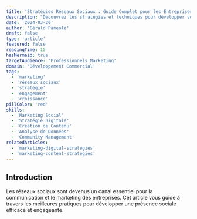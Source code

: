 ```yaml
---
title: 'Stratégies Réseaux Sociaux : Guide Complet pour les Entreprises'
description: "Découvrez les stratégies et techniques pour développer votre présence sur les réseaux sociaux. Un guide détaillé sur le marketing social, l'engagement et la croissance."
date: '2024-03-20'
author: 'Gérald Pameole'
draft: false
type: 'article'
featured: false
readingTime: 15
hasMermaid: true
targetAudience: 'Professionnels Marketing'
domain: 'Développement Commercial'
tags:
  - 'marketing'
  - 'réseaux sociaux'
  - 'stratégie'
  - 'engagement'
  - 'croissance'
pillColor: 'red'
skills:
  - 'Marketing Social'
  - 'Stratégie Digitale'
  - 'Création de Contenu'
  - 'Analyse de Données'
  - 'Community Management'
relatedArticles:
  - 'marketing-digital-strategies'
  - 'marketing-content-strategies'
---
```


## Introduction

Les réseaux sociaux sont devenus un canal essentiel pour la communication et le marketing des entreprises. Cet article vous guide à travers les meilleures pratiques pour développer une présence sociale efficace et engageante.
